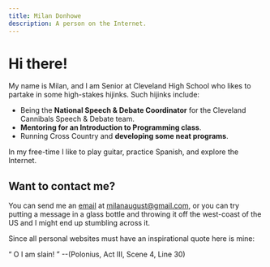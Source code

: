 ```yaml
---
title: Milan Donhowe
description: A person on the Internet. 
---
```



# Hi there!

My name is Milan, and I am Senior at Cleveland High School who likes to partake in some high-stakes hijinks.  Such hijinks include: 

* Being the **National Speech & Debate Coordinator** for the Cleveland Cannibals Speech & Debate team.
* **Mentoring for an Introduction to Programming class**.
* Running Cross Country and **developing some neat programs**.  

In my free-time I like to play guitar, practice Spanish, and explore the Internet.

## Want to contact me?

You can send me an [email](mailto:milanaugust@gmail.com) at milanaugust@gmail.com, or you can try putting a message in a glass bottle and throwing it off the west-coast of the US and I might end up stumbling across it.


Since all personal websites must have an inspirational quote here is mine: 

<q> O I am slain! </q> --(Polonius, Act III, Scene 4, Line 30) 